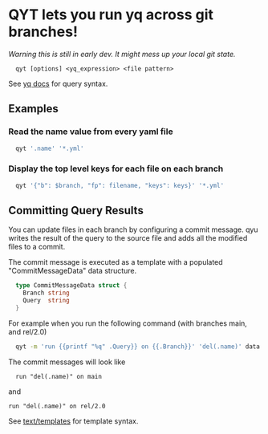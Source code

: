 # QYT lets you run yq across git branches!

*Warning this is still in early dev. It might mess up your local git state.*

```
  qyt [options] <yq_expression> <file pattern>
```

See [yq docs](https://mikefarah.gitbook.io/yq/) for query syntax.

## Examples

### Read the name value from every yaml file
```sh
  qyt '.name' '*.yml'
```

### Display the top level keys for each file on each branch

```sh
  qyt '{"b": $branch, "fp": filename, "keys": keys}' '*.yml'
```

## Committing Query Results

You can update files in each branch by configuring a commit message.
qyu writes the result of the query to the source file and adds all the
modified files to a commit.

The commit message is executed as a template with a populated
"CommitMessageData" data structure.

```go
  type CommitMessageData struct {
    Branch string
    Query  string
  }
```

For example when you run the following command (with branches main, and rel/2.0)

```sh
  qyt -m 'run {{printf "%q" .Query}} on {{.Branch}}' 'del(.name)' data.yml
```

The commit messages will look like
```
  run "del(.name)" on main
```
and
```
run "del(.name)" on rel/2.0
```

See [text/templates](https://golang.org/pkg/text/template/) for template syntax.
